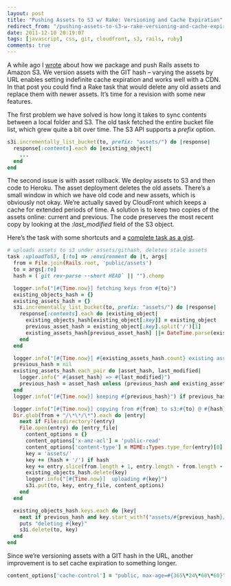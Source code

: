 ```yaml
---
layout: post
title: "Pushing Assets to S3 w/ Rake: Versioning and Cache Expiration"
redirect_from: "/pushing-assets-to-s3-w-rake-versioning-and-cache-expiration"
date: 2011-12-10 20:19:07
tags: [javascript, css, git, cloudfront, s3, rails, ruby]
comments: true
---
```

A while ago I [wrote](/rails-s3-cloudfront-jammit-heroku-100) about how we package and push Rails assets to Amazon S3. We version assets with the GIT hash – varying the assets by URL enables setting indefinite cache expiration and works well with a CDN. In that post you could find a Rake task that would delete any old assets and replace them with newer assets. It’s time for a revision with some new features.

The first problem we have solved is how long it takes to sync contents between a local folder and S3. The old task fetched the entire bucket file list, which grew quite a bit over time. The S3 API supports a _prefix_ option.

```ruby
s3i.incrementally_list_bucket(to, prefix: "assets/") do |response|
  response[:contents].each do |existing_object|
    ...
  end
end
```

The second issue is with asset rollback. We deploy assets to S3 and then code to Heroku. The asset deployment deletes the old assets. There’s a small window in which we have old code and new assets, which is obviously not okay. We’re actually saved by CloudFront which keeps a cache for extended periods of time. A solution is to keep two copies of the assets online: current and previous. The code preserves the most recent copy by looking at the _:last_modified_ field of the S3 object.

Here’s the task with some shortcuts and a [complete task as a gist](https://gist.github.com/1456181).

```ruby
# uploads assets to s3 under assets/githash, deletes stale assets
task :uploadToS3, [:to] => :environment do |t, args|
  from = File.join(Rails.root, 'public/assets')
  to = args[:to]
  hash = (`git rev-parse --short HEAD` || "").chomp

  logger.info("[#{Time.now}] fetching keys from #{to}")
  existing_objects_hash = {}
  existing_assets_hash = {}
  s3i.incrementally_list_bucket(to, prefix: "assets/") do |response|
    response[:contents].each do |existing_object|
      existing_objects_hash[existing_object[:key]] = existing_object
      previous_asset_hash = existing_object[:key].split('/')[1]
      existing_assets_hash[previous_asset_hash] ||= DateTime.parse(existing_object[:last_modified])
    end
  end

  logger.info("[#{Time.now}] #{existing_assets_hash.count} existing asset(s)")
  previous_hash = nil
  existing_assets_hash.each_pair do |asset_hash, last_modified|
    logger.info(" #{asset_hash} => #{last_modified}")
    previous_hash = asset_hash unless (previous_hash and existing_assets_hash[previous_hash] > last_modified)
  end
  logger.info("[#{Time.now}] keeping #{previous_hash}") if previous_hash

  logger.info("[#{Time.now}] copying from #{from} to s3:#{to} @ #{hash}")
  Dir.glob(from + "/\*\*/\*").each do |entry|
    next if File::directory?(entry)
    File.open(entry) do |entry_file|
      content_options = {}
      content_options['x-amz-acl'] = 'public-read'
      content_options['content-type'] = MIME::Types.type_for(entry)[0]
      key = 'assets/'
      key += (hash + '/') if hash
      key += entry.slice(from.length + 1, entry.length - from.length - 1)
      existing_objects_hash.delete(key)
      logger.info("[#{Time.now}]  uploading #{key}")
      s3i.put(to, key, entry_file, content_options)
    end
  end

  existing_objects_hash.keys.each do |key|
    next if previous_hash and key.start_with?("assets/#{previous_hash}/")
    puts "deleting #{key}"
    s3i.delete(to, key)
  end
end
```

Since we’re versioning assets with a GIT hash in the URL, another improvement is to set cache expiration to something longer.

```ruby
content_options['cache-control'] = "public, max-age=#{365\*24\*60\*60}"
```

